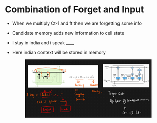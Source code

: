 # Combination of Forget and Input

* When we multiply Ct-1 and ft then we are forgetting some info
* Candidate memory adds new information to cell state
* I stay in india and i speak \_\_\_\_
*   Here indian context will be stored in memory

    <figure><img src=".gitbook/assets/image (34).png" alt=""><figcaption></figcaption></figure>

